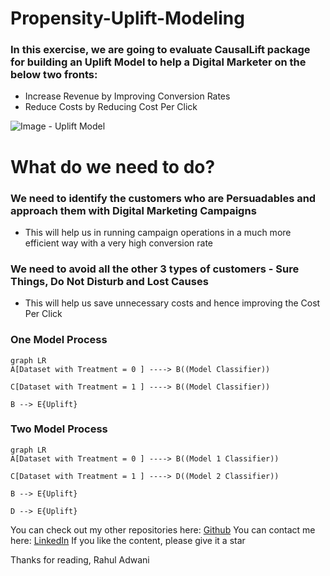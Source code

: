# Propensity-Uplift-Modeling

### In this exercise, we are going to evaluate CausalLift package for building an Uplift Model to help a Digital Marketer on the below two fronts:
- Increase Revenue by Improving Conversion Rates
- Reduce Costs by Reducing Cost Per Click

![Image - Uplift Model](https://raw.github.com/rahul-adwani/Propensity-Uplift-Modeling/main/images/uplift.jpg)

# What do we need to do?

### We need to identify the customers who are Persuadables and approach them with Digital Marketing Campaigns
- This will help us in running campaign operations in a much more efficient way with a very high conversion rate
### We need to avoid all the other 3 types of customers - Sure Things, Do Not Disturb and Lost Causes
- This will help us save unnecessary costs and hence improving the Cost Per Click

### One Model Process

```mermaid
graph LR
A[Dataset with Treatment = 0 ] ----> B((Model Classifier))

C[Dataset with Treatment = 1 ] ----> B((Model Classifier))

B --> E{Uplift}
```

### Two Model Process

```mermaid
graph LR
A[Dataset with Treatment = 0 ] ----> B((Model 1 Classifier))

C[Dataset with Treatment = 1 ] ----> D((Model 2 Classifier))

B --> E{Uplift}

D --> E{Uplift}
```

You can check out my other repositories here: [Github](https://github.com/rahul-adwani?tab=repositories)
You can contact me here: [LinkedIn](https://www.linkedin.com/in/rahuladwani/)
If you like the content, please give it a star

Thanks for reading,
Rahul Adwani
